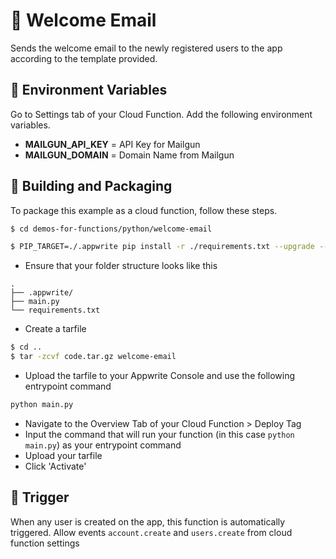 # 📧 Welcome Email 
Sends the welcome email to the newly registered users to the app according to the template provided.

## 📝 Environment Variables
Go to Settings tab of your Cloud Function. Add the following environment variables.

* **MAILGUN_API_KEY** =  API Key for Mailgun
* **MAILGUN_DOMAIN** = Domain Name from Mailgun

## 🚀 Building and Packaging

To package this example as a cloud function, follow these steps.

```bash
$ cd demos-for-functions/python/welcome-email

$ PIP_TARGET=./.appwrite pip install -r ./requirements.txt --upgrade --ignore-installed 
```

* Ensure that your folder structure looks like this 
```
.
├── .appwrite/
├── main.py
└── requirements.txt
```

* Create a tarfile

```bash
$ cd ..
$ tar -zcvf code.tar.gz welcome-email
```

* Upload the tarfile to your Appwrite Console and use the following entrypoint command

```bash
python main.py
```

* Navigate to the Overview Tab of your Cloud Function > Deploy Tag
* Input the command that will run your function (in this case `python main.py`) as your entrypoint command
* Upload your tarfile 
* Click 'Activate'

## 🎯 Trigger

When any user is created on the app, this function is automatically triggered. Allow events `account.create` and `users.create` from cloud function settings
